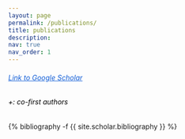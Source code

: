 ```yaml
---
layout: page
permalink: /publications/
title: publications
description: 
nav: true
nav_order: 1
---
```

<!-- _pages/publications.md -->
<h6><a href="https://scholar.google.com/citations?user=IlCpbvkAAAAJ&hl=ko" style="color: rgb(16,93, 215);">Link to Google Scholar</a></h6>
<h6 style="color: rgb(0, 0, 0);">+: co-first authors</h6>
<div class="publications">

{% bibliography -f {{ site.scholar.bibliography }} %}

</div>
